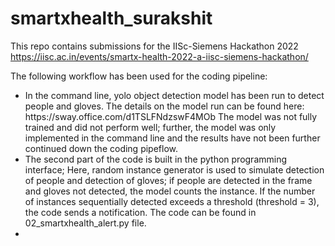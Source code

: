 # smartxhealth_surakshit
This repo contains submissions for the IISc-Siemens Hackathon 2022 https://iisc.ac.in/events/smartx-health-2022-a-iisc-siemens-hackathon/ 

The following workflow has been used for the coding pipeline:
<ul>
  <li>In the command line, yolo object detection model has been run to detect people and gloves. The details on the model run can be found here: https://sway.office.com/d1TSLFNdzswF4MOb The model was not fully trained and did not perform well; further, the model was only implemented in the command line and the results have not been further continued down the coding pipeflow.</li>
  <li>The second part of the code is built in the python programming interface; Here, random instance generator is used to simulate detection of people and detection of gloves; if people are detected in the frame and gloves not detected, the model counts the instance. If the number of instances sequentially detected exceeds a threshold (threshold = 3), the code sends a notification. The code can be found in 02_smartxhealth_alert.py file.</li>
  <li>
